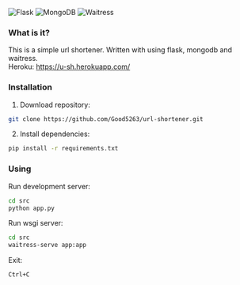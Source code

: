 ![Flask](https://img.shields.io/badge/flask-v1.1.2-blue?style=flat-square)
![MongoDB](https://img.shields.io/badge/pymongo-v3.11.3-blue?style=flat-square)
![Waitress](https://img.shields.io/badge/waitress-v1.4.4-blue?style=flat-square)

### What is it?
This is a simple url shortener. Written with using flask, mongodb and waitress.<br>
Heroku: https://u-sh.herokuapp.com/

### Installation
1) Download repository:
```bash
git clone https://github.com/Good5263/url-shortener.git
```
2) Install dependencies:
```bash
pip install -r requirements.txt
```

### Using
Run development server:
```bash
cd src
python app.py
```
Run wsgi server:
```bash
cd src
waitress-serve app:app
```
Exit:
```bash
Ctrl+C  
```
